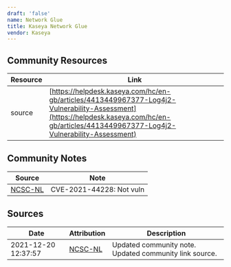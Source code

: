 ```yaml
---
draft: 'false'
name: Network Glue
title: Kaseya Network Glue
vendor: Kaseya
---
```



## Community Resources
| Resource | Link |
| --- | --- |
| source | [https://helpdesk.kaseya.com/hc/en-gb/articles/4413449967377-Log4j2-Vulnerability-Assessment](https://helpdesk.kaseya.com/hc/en-gb/articles/4413449967377-Log4j2-Vulnerability-Assessment) |

## Community Notes
| Source | Note |
| --- | --- |
| [NCSC-NL](https://github.com/NCSC-NL/log4shell/blob/main/software/README.md) | CVE-2021-44228: Not vuln </ul> |

## Sources
| Date | Attribution | Description |
| --- | --- | --- |
| 2021-12-20 12:37:57 | [NCSC-NL](https://github.com/NCSC-NL/log4shell/blob/main/software/README.md) | Updated community note. Updated community link source.  |
